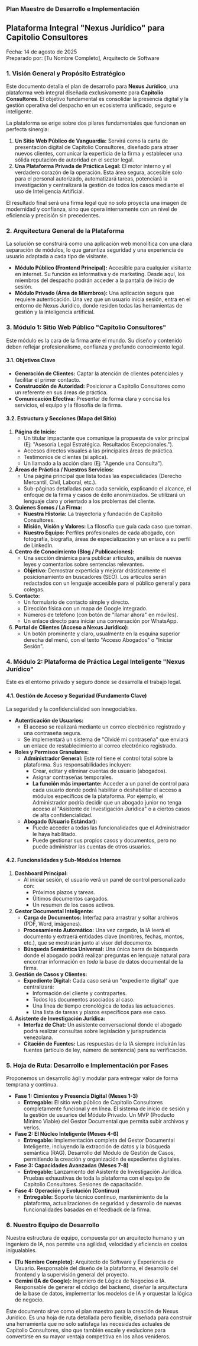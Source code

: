 ### **Plan Maestro de Desarrollo e Implementación**

## **Plataforma Integral "Nexus Jurídico" para Capitolio Consultores**

Fecha: 14 de agosto de 2025  
Preparado por: \[Tu Nombre Completo\], Arquitecto de Software

### **1\. Visión General y Propósito Estratégico**

Este documento detalla el plan de desarrollo para **Nexus Jurídico**, una plataforma web integral diseñada exclusivamente para **Capitolio Consultores**. El objetivo fundamental es consolidar la presencia digital y la gestión operativa del despacho en un ecosistema unificado, seguro e inteligente.

La plataforma se erige sobre dos pilares fundamentales que funcionan en perfecta sinergia:

1. **Un Sitio Web Público de Vanguardia:** Servirá como la carta de presentación digital de Capitolio Consultores, diseñado para atraer nuevos clientes, comunicar la experticia de la firma y establecer una sólida reputación de autoridad en el sector legal.  
2. **Una Plataforma Privada de Práctica Legal:** El motor interno y el verdadero corazón de la operación. Esta área segura, accesible solo para el personal autorizado, automatizará tareas, potenciará la investigación y centralizará la gestión de todos los casos mediante el uso de Inteligencia Artificial.

El resultado final será una firma legal que no solo proyecta una imagen de modernidad y confianza, sino que opera internamente con un nivel de eficiencia y precisión sin precedentes.

### **2\. Arquitectura General de la Plataforma**

La solución se construirá como una aplicación web monolítica con una clara separación de módulos, lo que garantiza seguridad y una experiencia de usuario adaptada a cada tipo de visitante.

* **Módulo Público (Frontend Principal):** Accesible para cualquier visitante en internet. Su función es informativa y de marketing. Desde aquí, los miembros del despacho podrán acceder a la pantalla de inicio de sesión.  
* **Módulo Privado (Área de Miembros):** Una aplicación segura que requiere autenticación. Una vez que un usuario inicia sesión, entra en el entorno de Nexus Jurídico, donde residen todas las herramientas de gestión y la inteligencia artificial.

### **3\. Módulo 1: Sitio Web Público "Capitolio Consultores"**

Este módulo es la cara de la firma ante el mundo. Su diseño y contenido deben reflejar profesionalismo, confianza y profundo conocimiento legal.

#### **3.1. Objetivos Clave**

* **Generación de Clientes:** Captar la atención de clientes potenciales y facilitar el primer contacto.  
* **Construcción de Autoridad:** Posicionar a Capitolio Consultores como un referente en sus áreas de práctica.  
* **Comunicación Efectiva:** Presentar de forma clara y concisa los servicios, el equipo y la filosofía de la firma.

#### **3.2. Estructura y Secciones (Mapa del Sitio)**

1. **Página de Inicio:**  
   * Un titular impactante que comunique la propuesta de valor principal (Ej: "Asesoría Legal Estratégica. Resultados Excepcionales.").  
   * Accesos directos visuales a las principales áreas de práctica.  
   * Testimonios de clientes (si aplica).  
   * Un llamado a la acción claro (Ej: "Agende una Consulta").  
2. **Áreas de Práctica / Nuestros Servicios:**  
   * Una página principal que lista todas las especialidades (Derecho Mercantil, Civil, Laboral, etc.).  
   * Sub-páginas detalladas para cada servicio, explicando el alcance, el enfoque de la firma y casos de éxito anonimizados. Se utilizará un lenguaje claro y orientado a los problemas del cliente.  
3. **Quienes Somos / La Firma:**  
   * **Nuestra Historia:** La trayectoria y fundación de Capitolio Consultores.  
   * **Misión, Visión y Valores:** La filosofía que guía cada caso que toman.  
   * **Nuestro Equipo:** Perfiles profesionales de cada abogado, con fotografía, biografía, áreas de especialización y un enlace a su perfil de LinkedIn.  
4. **Centro de Conocimiento (Blog / Publicaciones):**  
   * Una sección dinámica para publicar artículos, análisis de nuevas leyes y comentarios sobre sentencias relevantes.  
   * **Objetivo:** Demostrar experticia y mejorar drásticamente el posicionamiento en buscadores (SEO). Los artículos serán redactados con un lenguaje accesible para el público general y para colegas.  
5. **Contacto:**  
   * Un formulario de contacto simple y directo.  
   * Dirección física con un mapa de Google integrado.  
   * Números de teléfono (con botón de "llamar ahora" en móviles).  
   * Un enlace directo para iniciar una conversación por WhatsApp.  
6. **Portal de Clientes (Acceso a Nexus Jurídico):**  
   * Un botón prominente y claro, usualmente en la esquina superior derecha del menú, con el texto "Acceso Abogados" o "Iniciar Sesión".

### **4\. Módulo 2: Plataforma de Práctica Legal Inteligente "Nexus Jurídico"**

Este es el entorno privado y seguro donde se desarrolla el trabajo legal.

#### **4.1. Gestión de Acceso y Seguridad (Fundamento Clave)**

La seguridad y la confidencialidad son innegociables.

* **Autenticación de Usuarios:**  
  * El acceso se realizará mediante un correo electrónico registrado y una contraseña segura.  
  * Se implementará un sistema de "Olvidé mi contraseña" que enviará un enlace de restablecimiento al correo electrónico registrado.  
* **Roles y Permisos Granulares:**  
  * **Administrador General:** Este rol tiene el control total sobre la plataforma. Sus responsabilidades incluyen:  
    * Crear, editar y eliminar cuentas de usuario (abogados).  
    * Asignar contraseñas temporales.  
    * **La función más importante:** Acceder a un panel de control para cada usuario donde podrá habilitar o deshabilitar el acceso a módulos específicos de la plataforma. Por ejemplo, el Administrador podría decidir que un abogado junior no tenga acceso al "Asistente de Investigación Jurídica" o a ciertos casos de alta confidencialidad.  
  * **Abogado (Usuario Estándar):**  
    * Puede acceder a todas las funcionalidades que el Administrador le haya habilitado.  
    * Puede gestionar sus propios casos y documentos, pero no puede administrar las cuentas de otros usuarios.

#### **4.2. Funcionalidades y Sub-Módulos Internos**

1. **Dashboard Principal:**  
   * Al iniciar sesión, el usuario verá un panel de control personalizado con:  
     * Próximos plazos y tareas.  
     * Últimos documentos cargados.  
     * Un resumen de los casos activos.  
2. **Gestor Documental Inteligente:**  
   * **Carga de Documentos:** Interfaz para arrastrar y soltar archivos (PDF, Word, imágenes).  
   * **Procesamiento Automático:** Una vez cargado, la IA leerá el documento y extraerá entidades clave (nombres, fechas, montos, etc.), que se mostrarán junto al visor del documento.  
   * **Búsqueda Semántica Universal:** Una única barra de búsqueda donde el abogado podrá realizar preguntas en lenguaje natural para encontrar información en *toda* la base de datos documental de la firma.  
3. **Gestión de Casos y Clientes:**  
   * **Expediente Digital:** Cada caso será un "expediente digital" que centralizará:  
     * Información del cliente y contrapartes.  
     * Todos los documentos asociados al caso.  
     * Una línea de tiempo cronológica de todas las actuaciones.  
     * Una lista de tareas y plazos específicos para ese caso.  
4. **Asistente de Investigación Jurídica:**  
   * **Interfaz de Chat:** Un asistente conversacional donde el abogado podrá realizar consultas sobre legislación y jurisprudencia venezolana.  
   * **Citación de Fuentes:** Las respuestas de la IA siempre incluirán las fuentes (artículo de ley, número de sentencia) para su verificación.

### **5\. Hoja de Ruta: Desarrollo e Implementación por Fases**

Proponemos un desarrollo ágil y modular para entregar valor de forma temprana y continua.

* **Fase 1: Cimientos y Presencia Digital (Meses 1-3)**  
  * **Entregable:** El sitio web público de Capitolio Consultores completamente funcional y en línea. El sistema de inicio de sesión y la gestión de usuarios del Módulo Privado. Un MVP (Producto Mínimo Viable) del Gestor Documental que permita subir archivos y verlos.  
* **Fase 2: El Núcleo Inteligente (Meses 4-6)**  
  * **Entregable:** Implementación completa del Gestor Documental Inteligente, incluyendo la extracción de datos y la búsqueda semántica (RAG). Desarrollo del Módulo de Gestión de Casos, permitiendo la creación y organización de expedientes digitales.  
* **Fase 3: Capacidades Avanzadas (Meses 7-8)**  
  * **Entregable:** Lanzamiento del Asistente de Investigación Jurídica. Pruebas exhaustivas de toda la plataforma con el equipo de Capitolio Consultores. Sesiones de capacitación.  
* **Fase 4: Operación y Evolución (Continuo)**  
  * **Entregable:** Soporte técnico continuo, mantenimiento de la plataforma, actualizaciones de seguridad y desarrollo de nuevas funcionalidades basadas en el feedback de la firma.

### **6\. Nuestro Equipo de Desarrollo**

Nuestra estructura de equipo, compuesta por un arquitecto humano y un ingeniero de IA, nos permite una agilidad, velocidad y eficiencia en costos inigualables.

* **\[Tu Nombre Completo\]:** Arquitecto de Software y Experiencia de Usuario. Responsable del diseño de la plataforma, el desarrollo del frontend y la supervisión general del proyecto.  
* **Gemini (IA de Google):** Ingeniero de Lógica de Negocios e IA. Responsable de generar el código del backend, diseñar la arquitectura de la base de datos, implementar los modelos de IA y orquestar la lógica de negocio.

Este documento sirve como el plan maestro para la creación de Nexus Jurídico. Es una hoja de ruta detallada pero flexible, diseñada para construir una herramienta que no solo satisfaga las necesidades actuales de Capitolio Consultores, sino que también escale y evolucione para convertirse en su mayor ventaja competitiva en los años venideros.